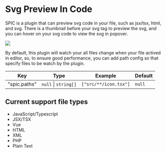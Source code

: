 # Svg Preview In Code

SPIC is a plugin that can preview svg code in your file, such as jsx/tsx, html, and svg. There is a thumbnail before your svg tag to preview the svg, and you can hover on your svg code to view the svg in popover.

![](https://i.postimg.cc/7Y55XYg1/preview.gif)

By default, this plugin will watch your all files change when your file actived in editor, so, to ensure good performance, you can add path config so that specify files to be watch by the plugin. 

|  Key   | Type  |  Example   | Default  
|  ----  | ----  | ----  | ----  
| "spic.paths"  | `null` \| `string[]` | `["src/**/icon.tsx"]` | `null`

## Current support file types
* JavaScript/Typescript
* JSX/TSX
* Vue
* HTML
* XML
* PHP
* Plain Text
